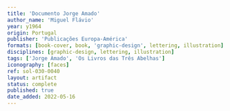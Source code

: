 ```yaml
---
title: 'Documento Jorge Amado'
author_name: 'Miguel Flávio'
year: y1964
origin: Portugal
publisher: 'Publicações Europa-América'
formats: [book-cover, book, 'graphic-design', lettering, illustration]
disciplines: [graphic-design, lettering, illustration]
tags: ['Jorge Amado', 'Os Livros das Três Abelhas']
iconography: [faces]
ref: sol-030-0040
layout: artifact
status: complete
published: true
date_added: 2022-05-16
---
```


